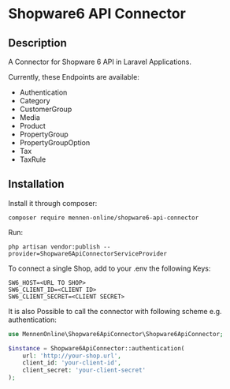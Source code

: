 # Shopware6 API Connector

## Description

A Connector for Shopware 6 API in Laravel Applications.

Currently, these Endpoints are available:

* Authentication
* Category
* CustomerGroup
* Media
* Product
* PropertyGroup
* PropertyGroupOption
* Tax
* TaxRule

## Installation

Install it through composer:

```
composer require mennen-online/shopware6-api-connector
```

Run:
```
php artisan vendor:publish --provider=Shopware6ApiConnectorServiceProvider
```

To connect a single Shop, add to your .env the following Keys:
```
SW6_HOST=<URL TO SHOP>
SW6_CLIENT_ID=<CLIENT ID>
SW6_CLIENT_SECRET=<CLIENT SECRET>
```

It is also Possible to call the connector with following scheme e.g. authentication:

```php
use MennenOnline\Shopware6ApiConnector\Shopware6ApiConnector;

$instance = Shopware6ApiConnector::authentication(
    url: 'http://your-shop.url',
    client_id: 'your-client-id',
    client_secret: 'your-client-secret'  
);
```